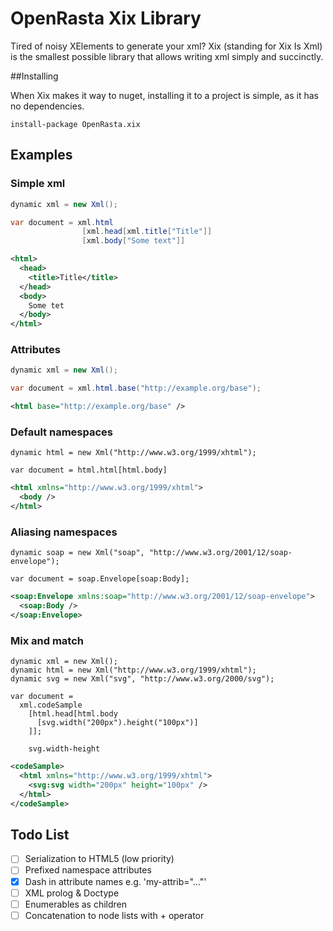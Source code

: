 # OpenRasta Xix Library

Tired of noisy XElements to generate your xml? Xix (standing for Xix Is Xml) is
the smallest possible library that allows writing xml simply and succinctly.

##Installing

When Xix makes it way to nuget, installing it to a project is simple, as it has
no dependencies.

```
install-package OpenRasta.xix
```

## Examples

### Simple xml
```csharp
dynamic xml = new Xml();

var document = xml.html
                [xml.head[xml.title["Title"]]
                [xml.body["Some text"]]
```

```xml
<html>
  <head>
    <title>Title</title>
  </head>
  <body>
    Some tet
  </body>
</html>
```

### Attributes
```csharp
dynamic xml = new Xml();

var document = xml.html.base("http://example.org/base");
```
```xml
<html base="http://example.org/base" />
```

### Default namespaces
```chsarp
dynamic html = new Xml("http://www.w3.org/1999/xhtml");

var document = html.html[html.body]
```
```xml
<html xmlns="http://www.w3.org/1999/xhtml">
  <body />
</html>
```

### Aliasing namespaces
```chsharp
dynamic soap = new Xml("soap", "http://www.w3.org/2001/12/soap-envelope");

var document = soap.Envelope[soap:Body];
```
```xml
<soap:Envelope xmlns:soap="http://www.w3.org/2001/12/soap-envelope">
  <soap:Body />
</soap:Envelope>
```

### Mix and match
```chsarp
dynamic xml = new Xml();
dynamic html = new Xml("http://www.w3.org/1999/xhtml");
dynamic svg = new Xml("svg", "http://www.w3.org/2000/svg");

var document =
  xml.codeSample
    [html.head[html.body
      [svg.width("200px").height("100px")]
    ]];

    svg.width-height
```
```xml
<codeSample>
  <html xmlns="http://www.w3.org/1999/xhtml">
    <svg:svg width="200px" height="100px" />
  </html>
</codeSample>
```

## Todo List

 - [ ] Serialization to HTML5 (low priority)
 - [ ] Prefixed namespace attributes
 - [x] Dash in attribute names e.g. 'my-attrib="..."'
 - [ ] XML prolog & Doctype
 - [ ] Enumerables as children
 - [ ] Concatenation to node lists with + operator
